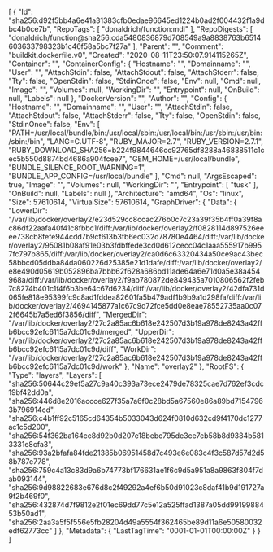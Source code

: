 [
{
"Id": "sha256:d92f5bb4a6e41a31383cfb0edae96645ed1224b0ad2f004432f1a9dbc4b0ce7b",
"RepoTags": [
"donaldrich/function:mdl"
],
"RepoDigests": [
"donaldrich/function@sha256:cda5480836879d708549a9a8838763b6514603633798323b1c46f58a5bc7f27a"
],
"Parent": "",
"Comment": "buildkit.dockerfile.v0",
"Created": "2020-08-11T23:50:07.914115265Z",
"Container": "",
"ContainerConfig": {
"Hostname": "",
"Domainname": "",
"User": "",
"AttachStdin": false,
"AttachStdout": false,
"AttachStderr": false,
"Tty": false,
"OpenStdin": false,
"StdinOnce": false,
"Env": null,
"Cmd": null,
"Image": "",
"Volumes": null,
"WorkingDir": "",
"Entrypoint": null,
"OnBuild": null,
"Labels": null
},
"DockerVersion": "",
"Author": "",
"Config": {
"Hostname": "",
"Domainname": "",
"User": "",
"AttachStdin": false,
"AttachStdout": false,
"AttachStderr": false,
"Tty": false,
"OpenStdin": false,
"StdinOnce": false,
"Env": [
"PATH=/usr/local/bundle/bin:/usr/local/sbin:/usr/local/bin:/usr/sbin:/usr/bin:/sbin:/bin",
"LANG=C.UTF-8",
"RUBY_MAJOR=2.7",
"RUBY_VERSION=2.7.1",
"RUBY_DOWNLOAD_SHA256=b224f9844646cc92765df8288a46838511c1cec5b550d8874bd4686a904fcee7",
"GEM_HOME=/usr/local/bundle",
"BUNDLE_SILENCE_ROOT_WARNING=1",
"BUNDLE_APP_CONFIG=/usr/local/bundle"
],
"Cmd": null,
"ArgsEscaped": true,
"Image": "",
"Volumes": null,
"WorkingDir": "",
"Entrypoint": [
"tusk"
],
"OnBuild": null,
"Labels": null
},
"Architecture": "amd64",
"Os": "linux",
"Size": 57610614,
"VirtualSize": 57610614,
"GraphDriver": {
"Data": {
"LowerDir": "/var/lib/docker/overlay2/e23d529cc8ccac276b0c7c23a39f35b4ff0a39f8ac86df22aafa40f41c8fbbc1/diff:/var/lib/docker/overlay2/f0828114d897526eeee738cb8fefe944cdd7b9cf613b3fb6ec032d78780e4464/diff:/var/lib/docker/overlay2/95081b08af91e03b3fdbffede3cd0d612cecc04c1aaa555917b9957fc797b865/diff:/var/lib/docker/overlay2/ca0d6c63320434a50ce9ac43bec58bbcd05ddba84da060226d25385e21d1dafe/diff:/var/lib/docker/overlay2/e8e490d05619b052896ba7bbb62f628a686bd11ade64a6e71d0a5e38a454968a/diff:/var/lib/docker/overlay2/f9ab780872de849435a7010806562f2feb7c8274b401c1f4f6b3be64c67d6234/diff:/var/lib/docker/overlay2/42dfa731d065fe818e95399fc9c8ad1fddea82601fa5b479adf1b9b9a1d298fa/diff:/var/lib/docker/overlay2/4694145877a1c67c9d72fce5dd0e8eae78552735aa0c072f6645b7a5ed6f3856/diff",
"MergedDir": "/var/lib/docker/overlay2/27c2a85ac6b618e242507d3b19a978de8243a42ffb6bcc92efc6115a7dc01c9d/merged",
"UpperDir": "/var/lib/docker/overlay2/27c2a85ac6b618e242507d3b19a978de8243a42ffb6bcc92efc6115a7dc01c9d/diff",
"WorkDir": "/var/lib/docker/overlay2/27c2a85ac6b618e242507d3b19a978de8243a42ffb6bcc92efc6115a7dc01c9d/work"
},
"Name": "overlay2"
},
"RootFS": {
"Type": "layers",
"Layers": [
"sha256:50644c29ef5a27c9a40c393a73ece2479de78325cae7d762ef3cdc19bf42dd0a",
"sha256:446d8e2016accce627f35a7a6f0c28bd5a67560e86a89bd71547963b796914cd",
"sha256:c4b1ff92c5165cd64354b5033043d624f0810d632cd9f4170dc1277ac1c5d200",
"sha256:54f362ba164cc8d92b0d207e18bebc795de3ce7cb58b8d9384b5813331e8cfa3",
"sha256:93a2bfafa84fde21385b06951458d7c493e6e083c4f3c587d57d2d58b787e778",
"sha256:759c4a13c83d9a6b74773bf176631ae1f6c9d5a951a8a9863f804f7dab093144",
"sha256:9d98822683e676d8c2f49292a4ef6b50d91023c8daf41b9d191727a9f2b469f0",
"sha256:432874d7f9812e2f01ec69dd77c5e12a525ffad1387a05dd9919988453b50ad1",
"sha256:2aa3a5f5f556e5fb28204d49a5554f362465be89d11a6e50580032edf62773cc"
]
},
"Metadata": {
"LastTagTime": "0001-01-01T00:00:00Z"
}
}
]
